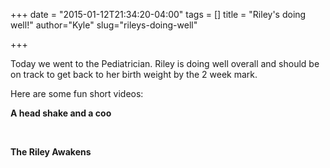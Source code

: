 +++
date = "2015-01-12T21:34:20-04:00"
tags = []
title = "Riley's doing well!"
author="Kyle"
slug="rileys-doing-well"

+++

Today we went to the Pediatrician. Riley is doing well overall and should be on track to get back to her birth weight by the 2 week mark.

Here are some fun short videos:

<strong>A head shake and a coo</strong>
<a title="" href="http://kylethornton.smugmug.com/Family/Riley-Marie/20150101-to-20150112/i-wDwLcz9/A" target="_blank">
	<img title="" src="http://kylethornton.smugmug.com/Family/Riley-Marie/20150101-to-20150112/i-wDwLcz9/0/L/IMG_1675-L.jpg" alt="" />
</a>

&nbsp;

<strong>The Riley Awakens</strong>
<a title="" href="http://kylethornton.smugmug.com/Family/Riley-Marie/20150101-to-20150112/i-gmmWtjb/A" target="_blank">
	<img title="" src="http://kylethornton.smugmug.com/Family/Riley-Marie/20150101-to-20150112/i-gmmWtjb/0/L/IMG_1743-L.jpg" alt="" />
</a>